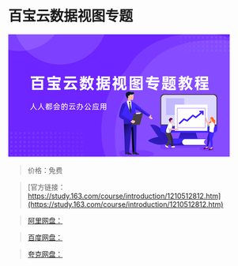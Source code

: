 # 百宝云数据视图专题

![img](../../../assets/study163/free/fc30dedc4e06443da883226913965cd4.png)

> 价格：免费

> [官方链接：https://study.163.com/course/introduction/1210512812.htm](https://study.163.com/course/introduction/1210512812.htm)

> [阿里网盘：]()

> [百度网盘：]()

> [夸克网盘：]()
